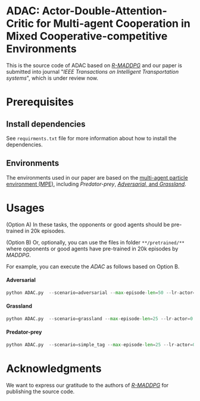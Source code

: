 # ADAC: Actor-Double-Attention-Critic for Multi-agent Cooperation in Mixed Cooperative-competitive Environments
This is the source code of ADAC based on [*R-MADDPG*](https://proceedings.neurips.cc/paper_files/paper/2020/hash/774412967f19ea61d448977ad9749078-Abstract.html) and our paper is submitted into journal "*IEEE Transactions on Intelligent Transportation systems*", which is under review now.
# Prerequisites
## Install dependencies
See ``requirments.txt`` file for more information about how to install the dependencies.
## Environments
The environments used in our paper are based on the [multi-agent particle environment (MPE)](https://github.com/openai/multiagent-particle-envs), including *Predator-prey*, [*Adversarial*, and *Grassland*](https://github.com/qian18long/epciclr2020).
# Usages
(Option A) In these tasks, the opponents or good agents should be pre-trained in 20k episodes. 

(Option B) Or, optionally, you can use the files in folder ``**/pretrained/**`` where opponents or good agents have pre-trained in 20k episodes by *MADDPG*. 

For example, you can execute the *ADAC* as follows based on Option B.
#### Adversarial
```python
python ADAC.py  --scenario=adversarial --max-episode-len=50 --lr-actor=0.001 --lr-critic=0.001 --adv-policy=adac  --good-policy=maddpg --resume=/pretrained/Adversarial_resume_8V8/ --n-food=6 --n-good=8 --alpha=0.0 --n-adv=8 --exp-run-num=0
```

#### Grassland
```python
python ADAC.py  --scenario=grassland --max-episode-len=25 --lr-actor=0.001 --lr-critic=0.001 --adv-policy=adac  --good-policy=maddpg --resume=/pretrained/Grassland_resume_4V6/ --n-food=4 --n-good=4 --n-adv=6  --exp-run-num=0
```

#### Predator-prey
```python
python ADAC.py  --scenario=simple_tag --max-episode-len=25 --lr-actor=0.001 --lr-critic=0.001 --adv-policy=adac  --good-policy=maddpg --resume=/pretrained/Predator_prey_resume_5V3/ --exp-run-num=0
```

# Acknowledgments
We want to express our gratitude to the authors of [*R-MADDPG*](https://proceedings.neurips.cc/paper_files/paper/2020/hash/774412967f19ea61d448977ad9749078-Abstract.html) for publishing the source code.
